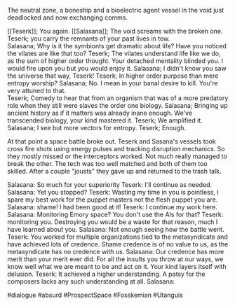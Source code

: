 

The neutral zone, a boneship and a bioelectric agent vessel in the void just deadlocked and now exchanging comms.

[[Teserk]]; You again.
[[Salasana]]; The void screams with the broken one.
Teserk; you carry the remnants of your past lives in tow.  
Salasana; Why is it the symbionts get dramatic about life?  Have you noticed the vilates are like that too?
Teserk; The vilates understand life like we do, as the sum of higher order thought.  Your detached mentality blinded you.  I would fire upon you but you would enjoy it.
Salasana; I didn't know you saw the universe that way, Teserk!
Teserk; In higher order purpose than mere entropy worship?
Salasana; No.  I mean in your banal desire to kill.  You're very attuned to that.  
Teserk; Comedy to hear that from an organism that was of a more predatory role when they still were slaves the order one biology.
Salasana; Bringing up ancient history as if it matters was already inane enough.  We've transcended biology, your kind mastered it.
Teserk; We amplified it.
Salasana; I see but more vectors for entropy.
Teserk; Enough.

At that point a space battle broke out.  Teserk and Sasana's vessels took cross fire shots using energy pulses and tracking disruption mechanics.  So they mostly missed or the interceptors worked.  Not much really managed to break the other.  The tech was too well matched and both of them too skilled.  After a couple "jousts" they gave up and returned to the trash talk.  

Salasana: So much for your superiority
Teserk: I'll continue as needed.
Salasana: Yet you stopped?
Teserk: Wasting my time in you is pointless, I spare my best work for the puppet masters not the flesh puppet you are. 
Salasana: shame!  I had been good at it!
Teserk: I continue my work here.
Salasana: Monitoring Emory space?  You don't use the AIs for that?
Teserk: monitoring you.  Destroying you would be a waste for that reason, much I have learned about you.
Salasana: Not enough seeing how the battle went.
Teserk: You worked for multiple organizations tied to the metasyndicate and have achieved lots of credence.  Shame credence is of no value to us, as the metasyndicate has no credence with us.
Salasana: Our credence has more merit than your merit ever did.  For all the insults you throw at our ways, we know well what we are meant to be and act on it.  Your kind layers itself with delusion.
Teserk: It achieved a higher understanding.  A patsy for the composers lacks any such understanding at all.
Salasana: 

#dialogue 
#absurd 
#ProspectSpace 
#Fosskemian 
#Utanguis 